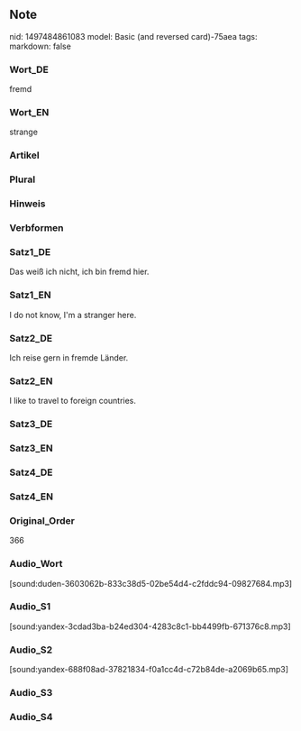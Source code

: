 ## Note
nid: 1497484861083
model: Basic (and reversed card)-75aea
tags: 
markdown: false

### Wort_DE
fremd

### Wort_EN
strange

### Artikel


### Plural


### Hinweis


### Verbformen


### Satz1_DE
Das weiß ich nicht, ich bin fremd hier.

### Satz1_EN
I do not know, I'm a stranger here.

### Satz2_DE
Ich reise gern in fremde Länder.

### Satz2_EN
I like to travel to foreign countries.

### Satz3_DE


### Satz3_EN


### Satz4_DE


### Satz4_EN


### Original_Order
366

### Audio_Wort
[sound:duden-3603062b-833c38d5-02be54d4-c2fddc94-09827684.mp3]

### Audio_S1
[sound:yandex-3cdad3ba-b24ed304-4283c8c1-bb4499fb-671376c8.mp3]

### Audio_S2
[sound:yandex-688f08ad-37821834-f0a1cc4d-c72b84de-a2069b65.mp3]

### Audio_S3


### Audio_S4

